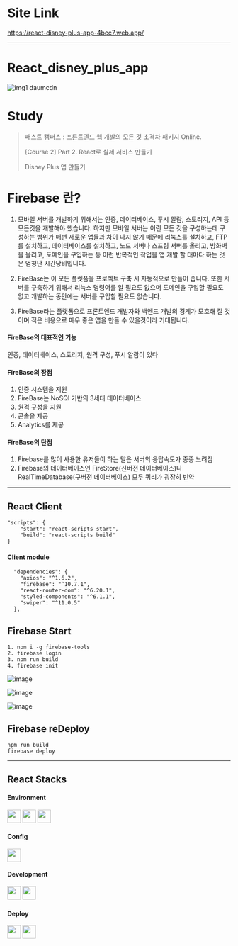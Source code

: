 
# Site Link
https://react-disney-plus-app-4bcc7.web.app/

------------
# React_disney_plus_app

![img1 daumcdn](https://github.com/mihye0924/react_context_app/assets/71968785/2570e3a5-ee43-42fb-86b8-da357be02d14) 


# Study
> 패스트 캠퍼스 : 프론트엔드 웹 개발의 모든 것 초격차 패키지 Online.
>
> [Course 2] Part 2. React로 실제 서비스 만들기
> 
> Disney Plus 앱 만들기

# Firebase 란? 

1. 모바일 서버를 개발하기 위해서는 인증, 데이터베이스, 푸시 알람, 스토리지, API 등 모든것을 개발해야 했습니다. 하지만 모바일 서버는 이런 모든 것을 구성하는데 구성하는 범위가 매번 새로운 앱들과 차이 나지 않기 때문에 리눅스를 설치하고, FTP를 설치하고, 데이터베이스를 설치하고, 노드 서버나 스프링 서버를 올리고, 방화벽을 올리고, 도메인을 구입하는 등 이런 반복적인 작업을 앱 개발 할 대마다 하는 것은 엄청난 시간낭비입니다.

2. FireBase는 이 모든 플렛폼을 프로젝트 구축 시 자동적으로 만들어 줍니다. 또한 서버를 구축하기 위해서 리눅스 명령어를 알 필요도 없으며 도메인을 구입할 필요도 없고 개발하는 동안에는 서버를 구입할 필요도 없습니다. 

3. FireBase라는 플랫폼으로 프론트엔드 개발자와 백엔드 개발의 경계가 모호해 질 것이며 적은 비용으로 매우 좋은 앱을 만들 수 있을것이라 기대됩니다.


#### FireBase의 대표적인 기능
인증, 데이터베이스, 스토리지, 원격 구성, 푸시 알람이 있다


#### FireBase의 장점
1) 인증 시스템을 지원
2) FireBase는 NoSQl 기반의 3세대 데이터베이스
3) 원격 구성을 지원
4) 콘솔을 제공
5) Analytics를 제공


#### FireBase의 단점
1) Firebase를 많이 사용한 유저들이 하는 말은 서버의 응답속도가 종종 느려짐
2) Firebase의 데이터베이스인 FireStore(신버전 데이터베이스)나 RealTimeDatabase(구버전 데이터베이스) 모두 쿼리가 굉장히 빈약


------------

## React Client
```
"scripts": {
    "start": "react-scripts start",
    "build": "react-scripts build"
}
````

#### Client module
```
  "dependencies": { 
    "axios": "^1.6.2",
    "firebase": "^10.7.1",  
    "react-router-dom": "^6.20.1",  
    "styled-components": "^6.1.1",
    "swiper": "^11.0.5"
  },
```

## Firebase Start
```
1. npm i -g firebase-tools
2. firebase login 
3. npm run build  
4. firebase init
```

![image](https://github.com/mihye0924/react_disney_plus_app/assets/71968785/d75fb255-1d67-426f-ab31-e5137e87d605)

![image](https://github.com/mihye0924/react_disney_plus_app/assets/71968785/7eb9fdc8-e445-44b6-accc-abe0ab3d6b21)

![image](https://github.com/mihye0924/react_disney_plus_app/assets/71968785/b5da970b-b412-48bc-94e2-fa32b90982cf)

## Firebase reDeploy
```
npm run build
firebase deploy
```

------------
 
## React Stacks

#### Environment    
<img src="https://github.com/mihye0924/react_context_app/assets/71968785/6e825b86-c259-48c2-a272-4286e74d9798" width="30">
<img src="https://github.com/mihye0924/react_context_app/assets/71968785/557f00bf-2f5f-4bc9-9d63-10565250d6f9" width="30">
<img src="https://github.com/mihye0924/react_context_app/assets/71968785/64f67e8b-759f-4063-a3bc-29dc3918e44b" width="30"> 

#### Config
<img src="https://github.com/mihye0924/react_context_app/assets/71968785/64725c2b-af8d-4891-9ef1-f1068d1fd019" width="30">

#### Development
<img src="https://github.com/mihye0924/react_context_app/assets/71968785/d9784930-b259-4f5f-a941-568068f1d73d" width="30"> 
<img src="https://github.com/mihye0924/react_context_app/assets/71968785/4e1c1159-2dc7-421f-b247-f2d23a86c52f" width="30">

#### Deploy
<img src="https://github.com/mihye0924/react_disney_plus_app/assets/71968785/84f91610-17df-4716-97b7-75135d2f8d10" width="30"> 
<img src="https://github.com/mihye0924/react_disney_plus_app/assets/71968785/a381898a-ae03-4f31-bb06-aa7966222f2f" width="30">

